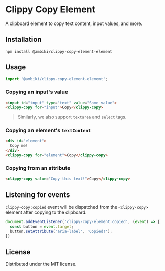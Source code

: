 # Clippy Copy Element

A clipboard element to copy text content, input values, and more.

## Installation

```bash
npm install @ambiki/clippy-copy-element-element
```

## Usage

```js
import '@ambiki/clippy-copy-element-element';
```

### Copying an input's value
```html
<input id="input" type="text" value="Some value">
<clippy-copy for="input">Copy</clippy-copy>
```
> Similarly, we also support `textarea` and `select` tags.

### Copying an element's `textContent`
```html
<div id="element">
  Copy me!
</div>
<clippy-copy for="element">Copy</clippy-copy>
```

### Copying from an attribute
```html
<clippy-copy value="Copy this text!">Copy</clippy-copy>
```

## Listening for events

`clippy-copy:copied` event will be dispatched from the `<clippy-copy>` element after copying to the clipboard.

```js
document.addEventListener('clippy-copy-element:copied', (event) => {
  const button = event.target;
  button.setAttribute('aria-label', 'Copied!');
})
```

## License
Distributed under the MIT license.
